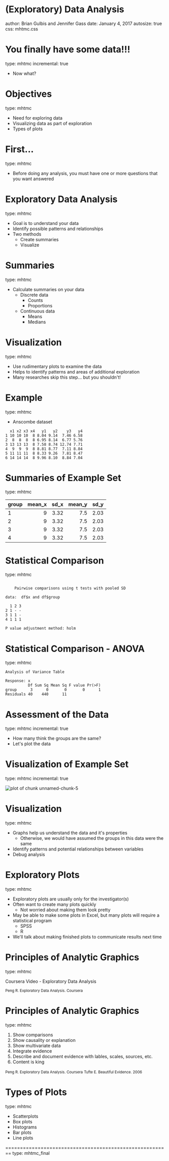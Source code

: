 (Exploratory) Data Analysis
========================================================
author: Brian Gulbis and Jennifer Gass
date: January 4, 2017
autosize: true
css: mhtmc.css

You finally have some data!!!
========================================================
type: mhtmc
incremental: true

* Now what?

Objectives
========================================================
type: mhtmc

* Need for exploring data
* Visualizing data as part of exploration
* Types of plots

First...
========================================================
type: mhtmc

* Before doing any analysis, you must have one or more questions that you want answered

Exploratory Data Analysis
========================================================
type: mhtmc

* Goal is to understand your data
* Identify possible patterns and relationships
* Two methods
    - Create summaries
    - Visualize

Summaries
========================================================
type: mhtmc

* Calculate summaries on your data
    - Discrete data
        + Counts
        + Proportions
    - Continuous data
        + Means
        + Medians

Visualization
========================================================
type: mhtmc

* Use rudimentary plots to examine the data
* Helps to identify patterns and areas of additional exploration
* Many researches skip this step... but you shouldn't!

Example
========================================================
type: mhtmc

* Anscombe dataset

```
  x1 x2 x3 x4   y1   y2    y3   y4
1 10 10 10  8 8.04 9.14  7.46 6.58
2  8  8  8  8 6.95 8.14  6.77 5.76
3 13 13 13  8 7.58 8.74 12.74 7.71
4  9  9  9  8 8.81 8.77  7.11 8.84
5 11 11 11  8 8.33 9.26  7.81 8.47
6 14 14 14  8 9.96 8.10  8.84 7.04
```

Summaries of Example Set
========================================================
type: mhtmc


|group | mean_x| sd_x| mean_y| sd_y|
|:-----|------:|----:|------:|----:|
|1     |      9| 3.32|    7.5| 2.03|
|2     |      9| 3.32|    7.5| 2.03|
|3     |      9| 3.32|    7.5| 2.03|
|4     |      9| 3.32|    7.5| 2.03|

Statistical Comparison
========================================================
type: mhtmc


```

	Pairwise comparisons using t tests with pooled SD 

data:  df$x and df$group 

  1 2 3
2 1 - -
3 1 1 -
4 1 1 1

P value adjustment method: holm 
```

Statistical Comparison - ANOVA
========================================================
type: mhtmc


```
Analysis of Variance Table

Response: x
          Df Sum Sq Mean Sq F value Pr(>F)
group      3      0       0       0      1
Residuals 40    440      11               
```

Assessment of the Data
========================================================
type: mhtmc
incremental: true

* How many think the groups are the same?
* Let's plot the data

Visualization of Example Set
========================================================
type: mhtmc
incremental: true

![plot of chunk unnamed-chunk-5](lecture_05-figure/unnamed-chunk-5-1.png)

Visualization
========================================================
type: mhtmc

* Graphs help us understand the data and it's properties
    - Otherwise, we would have assumed the groups in this data were the same
* Identify patterns and potential relationships between variables
* Debug analysis

Exploratory Plots
========================================================
type: mhtmc

* Exploratory plots are usually only for the investigator(s)
* Often want to create many plots quickly
    - Not worried about making them look pretty
* May be able to make some plots in Excel, but many plots will require a statistical program
    - SPSS
    - R
* We'll talk about making finished plots to communicate results next time

Principles of Analytic Graphics
========================================================
type: mhtmc

Coursera Video - Exploratory Data Analysis

<small>Peng R. Exploratory Data Analysis. Coursera</small>

Principles of Analytic Graphics
========================================================
type: mhtmc

1. Show comparisons
1. Show causality or explanation
1. Show multivariate data
1. Integrate evidence
1. Describe and document evidence with lables, scales, sources, etc.
1. Content is king

<small>Peng R. Exploratory Data Analysis. Coursera</small>
<small>Tufte E. Beautiful Evidence. 2006</small>

Types of Plots
========================================================
type: mhtmc

* Scatterplots
* Box plots
* Histograms
* Bar plots
* Line plots

========================================================
type: mhtmc_final
